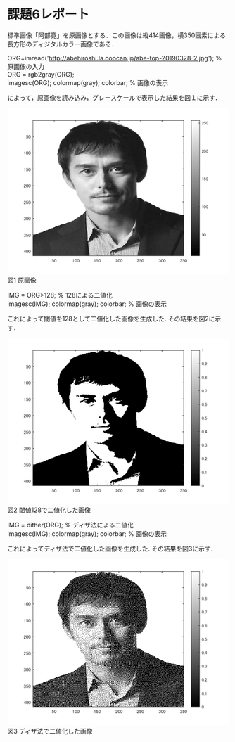 # 課題6レポート

標準画像「阿部寛」を原画像とする．この画像は縦414画像，横350画素による長方形のディジタルカラー画像である．

ORG=imread('http://abehiroshi.la.coocan.jp/abe-top-20190328-2.jpg'); % 原画像の入力  
ORG = rgb2gray(ORG);  
imagesc(ORG); colormap(gray); colorbar; % 画像の表示

によって，原画像を読み込み，グレースケールで表示した結果を図１に示す．

![原画像](https://github.com/ritu-cps/lecture_image_processing/blob/master/image/kadai6_1.png?raw=true)  
図1 原画像

IMG = ORG>128; % 128による二値化  
imagesc(IMG); colormap(gray); colorbar; % 画像の表示

これによって閾値を128として二値化した画像を生成した.
その結果を図2に示す．

![原画像](https://github.com/ritu-cps/lecture_image_processing/blob/master/image/kadai6_2.png?raw=true)  
図2 閾値128で二値化した画像

IMG = dither(ORG); % ディザ法による二値化  
imagesc(IMG); colormap(gray); colorbar; % 画像の表示

これによってディザ法で二値化した画像を生成した.
その結果を図3に示す．

![原画像](https://github.com/ritu-cps/lecture_image_processing/blob/master/image/kadai6_3.png?raw=true)  
図3 ディザ法で二値化した画像
